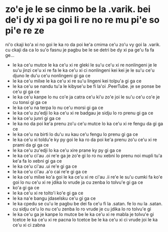 zo'e je le se cinmo be la .varik. bei de'i dy xi pa goi li re no re mu pi'e so pi'e re ze
=========================================================================================

ni'o ckaji ko'a xi no goi le ka ro da poi ke'a cmima ce'u zo'u vy goi la .varik. cu ckaji da ca lo su'o fasnu je pagbu be le se detri be dy xi pa ge'u fa fa ge...

* le ka ce'u mutce le ka ce'u xi re gleki le su'u ce'u xi re nonlingeni je le su'u jinzi ce'u xi re fa le ka ce'u xi ci nonlingeni kei kei je le su'u ce'u djuno le du'u ce'u nonlingeni gi ga ce
* le ka ce'u milxe le ka ce'u xi re su'u lingeni kei tolpu'a gi ga ce
* le ka ce'u se nandu tu'a le kibyse'u be fi la'oi .PeerTube. je se ponse be ce'u gi ga ce
* le ka ce'u kanpe lo nu co'e ja catra ce'u ki'u zo'e joi le su'u ce'u co'e je cu tonsi gi ga ce
* le ka ce'u na terpa lo nu ce'u morsi gi ga ce
* le ka ce'u zu'edji lo ka ce'u xi re badgau je sidju lo ro prenu gi ga ce
* le ka ce'u junri gi ga ce
* le ka no da poi ke'a prenu zo'u ce'u mutce lo ka ce'u xi re fengu da gi ga ce
* le ka ce'u na birti lo du'u xu kau ce'u fengu lo prenu gi ga ce
* le ka ce'u xi toldu'e ky py goi le ka ro da poi ke'a prenu zo'u ce'u xi re prami da gi ga ce
* le ka ce'u zu'edji lo ka ce'u xire prane ky py gi ga ce
* le ka ce'u ci'au .oi re'e ga je zo'e gi lo ro nu xebni lo prenu noi mupli tu'a ke'a fa lo xebni gi ga ce
* le ka ce'u ci'au .ui re'e gi ga ce
* le ka ce'u ci'au .a'o cai re'e gi ga ce
* le ka ce'u milxe ko'a goi le ka ce'u xi re ci'au .ii re'e le su'u cumki fa ko'e goi lo nu ce'u xi re jdika lo vrude ja cu zenba lo tolvu'e gi ga ce
* ko'a gi ga ce
* le ka ce'u xi re tolto'i ko'e gi ga ce
* le ka na'e bangu jdaselsku ce'u gi ga ce
* le ka cpedu se cu'u le pagbu be dei fa ce'u fi la .satan. fe lo nu la .satan. cu sidju ce'u lo nu ce'u zenba lo ro vrude je cu jdika lo ro tolvu'e gi
* le ka ce'u ga je kanpe lo mutce be le ka ce'u xi re mabla je tolvu'e gi tcetce le ka ce'u xi re pacna lo tcetce be le ka ce'u xi ci vrude joi le ka ce'u xi ci zabna
